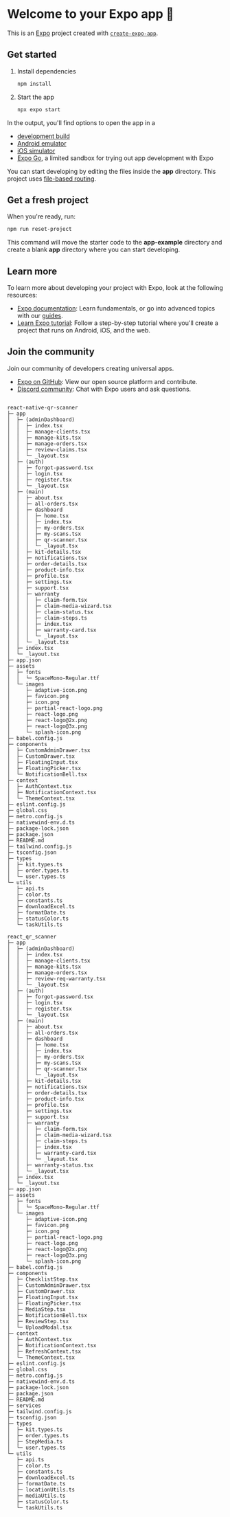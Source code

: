 # Welcome to your Expo app 👋

This is an [Expo](https://expo.dev) project created with [`create-expo-app`](https://www.npmjs.com/package/create-expo-app).

## Get started

1. Install dependencies

   ```bash
   npm install
   ```

2. Start the app

   ```bash
   npx expo start
   ```

In the output, you'll find options to open the app in a

- [development build](https://docs.expo.dev/develop/development-builds/introduction/)
- [Android emulator](https://docs.expo.dev/workflow/android-studio-emulator/)
- [iOS simulator](https://docs.expo.dev/workflow/ios-simulator/)
- [Expo Go](https://expo.dev/go), a limited sandbox for trying out app development with Expo

You can start developing by editing the files inside the **app** directory. This project uses [file-based routing](https://docs.expo.dev/router/introduction).

## Get a fresh project

When you're ready, run:

```bash
npm run reset-project
```

This command will move the starter code to the **app-example** directory and create a blank **app** directory where you can start developing.

## Learn more

To learn more about developing your project with Expo, look at the following resources:

- [Expo documentation](https://docs.expo.dev/): Learn fundamentals, or go into advanced topics with our [guides](https://docs.expo.dev/guides).
- [Learn Expo tutorial](https://docs.expo.dev/tutorial/introduction/): Follow a step-by-step tutorial where you'll create a project that runs on Android, iOS, and the web.

## Join the community

Join our community of developers creating universal apps.

- [Expo on GitHub](https://github.com/expo/expo): View our open source platform and contribute.
- [Discord community](https://chat.expo.dev): Chat with Expo users and ask questions.



```
```


```
react-native-qr-scanner
├─ app
│  ├─ (adminDashboard)
│  │  ├─ index.tsx
│  │  ├─ manage-clients.tsx
│  │  ├─ manage-kits.tsx
│  │  ├─ manage-orders.tsx
│  │  ├─ review-claims.tsx
│  │  └─ _layout.tsx
│  ├─ (auth)
│  │  ├─ forgot-password.tsx
│  │  ├─ login.tsx
│  │  ├─ register.tsx
│  │  └─ _layout.tsx
│  ├─ (main)
│  │  ├─ about.tsx
│  │  ├─ all-orders.tsx
│  │  ├─ dashboard
│  │  │  ├─ home.tsx
│  │  │  ├─ index.tsx
│  │  │  ├─ my-orders.tsx
│  │  │  ├─ my-scans.tsx
│  │  │  ├─ qr-scanner.tsx
│  │  │  └─ _layout.tsx
│  │  ├─ kit-details.tsx
│  │  ├─ notifications.tsx
│  │  ├─ order-details.tsx
│  │  ├─ product-info.tsx
│  │  ├─ profile.tsx
│  │  ├─ settings.tsx
│  │  ├─ support.tsx
│  │  ├─ warranty
│  │  │  ├─ claim-form.tsx
│  │  │  ├─ claim-media-wizard.tsx
│  │  │  ├─ claim-status.tsx
│  │  │  ├─ claim-steps.ts
│  │  │  ├─ index.tsx
│  │  │  ├─ warranty-card.tsx
│  │  │  └─ _layout.tsx
│  │  └─ _layout.tsx
│  ├─ index.tsx
│  └─ _layout.tsx
├─ app.json
├─ assets
│  ├─ fonts
│  │  └─ SpaceMono-Regular.ttf
│  └─ images
│     ├─ adaptive-icon.png
│     ├─ favicon.png
│     ├─ icon.png
│     ├─ partial-react-logo.png
│     ├─ react-logo.png
│     ├─ react-logo@2x.png
│     ├─ react-logo@3x.png
│     └─ splash-icon.png
├─ babel.config.js
├─ components
│  ├─ CustomAdminDrawer.tsx
│  ├─ CustomDrawer.tsx
│  ├─ FloatingInput.tsx
│  ├─ FloatingPicker.tsx
│  └─ NotificationBell.tsx
├─ context
│  ├─ AuthContext.tsx
│  ├─ NotificationContext.tsx
│  └─ ThemeContext.tsx
├─ eslint.config.js
├─ global.css
├─ metro.config.js
├─ nativewind-env.d.ts
├─ package-lock.json
├─ package.json
├─ README.md
├─ tailwind.config.js
├─ tsconfig.json
├─ types
│  ├─ kit.types.ts
│  ├─ order.types.ts
│  └─ user.types.ts
└─ utils
   ├─ api.ts
   ├─ color.ts
   ├─ constants.ts
   ├─ downloadExcel.ts
   ├─ formatDate.ts
   ├─ statusColor.ts
   └─ taskUtils.ts

```
```
react_qr_scanner
├─ app
│  ├─ (adminDashboard)
│  │  ├─ index.tsx
│  │  ├─ manage-clients.tsx
│  │  ├─ manage-kits.tsx
│  │  ├─ manage-orders.tsx
│  │  ├─ review-req-warranty.tsx
│  │  └─ _layout.tsx
│  ├─ (auth)
│  │  ├─ forgot-password.tsx
│  │  ├─ login.tsx
│  │  ├─ register.tsx
│  │  └─ _layout.tsx
│  ├─ (main)
│  │  ├─ about.tsx
│  │  ├─ all-orders.tsx
│  │  ├─ dashboard
│  │  │  ├─ home.tsx
│  │  │  ├─ index.tsx
│  │  │  ├─ my-orders.tsx
│  │  │  ├─ my-scans.tsx
│  │  │  ├─ qr-scanner.tsx
│  │  │  └─ _layout.tsx
│  │  ├─ kit-details.tsx
│  │  ├─ notifications.tsx
│  │  ├─ order-details.tsx
│  │  ├─ product-info.tsx
│  │  ├─ profile.tsx
│  │  ├─ settings.tsx
│  │  ├─ support.tsx
│  │  ├─ warranty
│  │  │  ├─ claim-form.tsx
│  │  │  ├─ claim-media-wizard.tsx
│  │  │  ├─ claim-steps.ts
│  │  │  ├─ index.tsx
│  │  │  ├─ warranty-card.tsx
│  │  │  └─ _layout.tsx
│  │  ├─ warranty-status.tsx
│  │  └─ _layout.tsx
│  ├─ index.tsx
│  └─ _layout.tsx
├─ app.json
├─ assets
│  ├─ fonts
│  │  └─ SpaceMono-Regular.ttf
│  └─ images
│     ├─ adaptive-icon.png
│     ├─ favicon.png
│     ├─ icon.png
│     ├─ partial-react-logo.png
│     ├─ react-logo.png
│     ├─ react-logo@2x.png
│     ├─ react-logo@3x.png
│     └─ splash-icon.png
├─ babel.config.js
├─ components
│  ├─ ChecklistStep.tsx
│  ├─ CustomAdminDrawer.tsx
│  ├─ CustomDrawer.tsx
│  ├─ FloatingInput.tsx
│  ├─ FloatingPicker.tsx
│  ├─ MediaStep.tsx
│  ├─ NotificationBell.tsx
│  ├─ ReviewStep.tsx
│  └─ UploadModal.tsx
├─ context
│  ├─ AuthContext.tsx
│  ├─ NotificationContext.tsx
│  ├─ RefreshContext.tsx
│  └─ ThemeContext.tsx
├─ eslint.config.js
├─ global.css
├─ metro.config.js
├─ nativewind-env.d.ts
├─ package-lock.json
├─ package.json
├─ README.md
├─ services
├─ tailwind.config.js
├─ tsconfig.json
├─ types
│  ├─ kit.types.ts
│  ├─ order.types.ts
│  ├─ StepMedia.ts
│  └─ user.types.ts
└─ utils
   ├─ api.ts
   ├─ color.ts
   ├─ constants.ts
   ├─ downloadExcel.ts
   ├─ formatDate.ts
   ├─ locationUtils.ts
   ├─ mediaUtils.ts
   ├─ statusColor.ts
   └─ taskUtils.ts

```